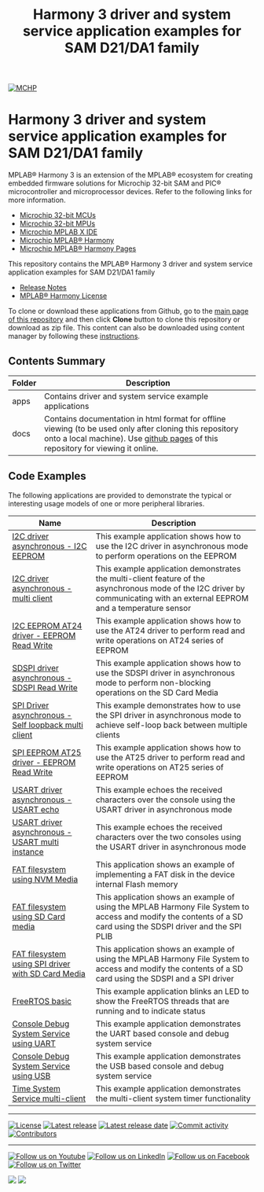 ﻿---
title: Harmony 3 driver and system service application examples for SAM D21/DA1 family
nav_order: 1
has_children: true
has_toc: false
---
[![MCHP](https://www.microchip.com/ResourcePackages/Microchip/assets/dist/images/logo.png)](https://www.microchip.com)

# Harmony 3 driver and system service application examples for SAM D21/DA1 family

MPLAB® Harmony 3 is an extension of the MPLAB® ecosystem for creating embedded firmware solutions for Microchip 32-bit SAM and PIC® microcontroller and microprocessor devices.  Refer to the following links for more information.

- [Microchip 32-bit MCUs](https://www.microchip.com/design-centers/32-bit)
- [Microchip 32-bit MPUs](https://www.microchip.com/design-centers/32-bit-mpus)
- [Microchip MPLAB X IDE](https://www.microchip.com/mplab/mplab-x-ide)
- [Microchip MPLAB® Harmony](https://www.microchip.com/mplab/mplab-harmony)
- [Microchip MPLAB® Harmony Pages](https://microchip-mplab-harmony.github.io/)

This repository contains the MPLAB® Harmony 3 driver and system service application examples for SAM D21/DA1 family

- [Release Notes](release_notes.md)
- [MPLAB® Harmony License](mplab_harmony_license.md)

To clone or download these applications from Github, go to the [main page of this repository](https://github.com/Microchip-MPLAB-Harmony/core_apps_sam_d21_da1) and then click **Clone** button to clone this repository or download as zip file.
This content can also be downloaded using content manager by following these [instructions](https://github.com/Microchip-MPLAB-Harmony/contentmanager/wiki).

## Contents Summary

| Folder     | Description                             |
| ---        | ---                                     |
| apps       | Contains driver and system service example applications |
| docs       | Contains documentation in html format for offline viewing (to be used only after cloning this repository onto a local machine). Use [github pages](https://microchip-mplab-harmony.github.io/core_apps_sam_d21_da1/) of this repository for viewing it online. |

## Code Examples

The following applications are provided to demonstrate the typical or interesting usage models of one or more peripheral libraries.

| Name | Description |
| ---- | ----------- |
| [I2C driver asynchronous - I2C EEPROM](apps/driver/i2c/async/i2c_eeprom/readme.md) | This example application shows how to use the I2C driver in asynchronous mode to perform operations on the EEPROM |
| [I2C driver asynchronous - multi client](apps/driver/i2c/async/i2c_multi_slave/readme.md) | This example application demonstrates the multi-client feature of the asynchronous mode of the I2C driver by communicating with an external EEPROM and a temperature sensor |
| [I2C EEPROM AT24 driver - EEPROM Read Write](apps/driver/i2c_eeprom/at24/at24_eeprom_read_write/readme.md) | This example application shows how to use the AT24 driver to perform read and write operations on AT24 series of EEPROM |
| [SDSPI driver asynchronous - SDSPI Read Write](apps/driver/sdspi/async/sdspi_read_write/readme.md) | This example application shows how to use the SDSPI driver in asynchronous mode to perform non-blocking operations on the SD Card Media |
| [SPI Driver asynchronous - Self loopback multi client](apps/driver/spi/async/spi_self_loopback_multi_client/readme.md) | This example demonstrates how to use the SPI driver in asynchronous mode to achieve self-loop back between multiple clients |
| [SPI EEPROM AT25 driver - EEPROM Read Write](apps/driver/spi_eeprom/at25/at25_eeprom_read_write/readme.md) | This example application shows how to use the AT25 driver to perform read and write operations on AT25 series of EEPROM |
| [USART driver asynchronous - USART echo](apps/driver/usart/async/usart_echo/readme.md) | This example echoes the received characters over the console using the USART driver in asynchronous mode |
| [USART driver asynchronous - USART multi instance](apps/driver/usart/async/usart_multi_instance/readme.md) | This example echoes the received characters over the two consoles using the USART driver in asynchronous mode |
| [FAT filesystem using NVM Media](apps/fs/nvm_fat/readme.md) | This application shows an example of implementing a FAT disk in the device internal Flash memory |
| [FAT filesystem using SD Card media](apps/fs/sdspi_fat/readme.md) | This application shows an example of using the MPLAB Harmony File System to access and modify the contents of a SD card using the SDSPI driver and the SPI PLIB |
| [FAT filesystem using SPI driver with SD Card Media](apps/fs/sdspi_fat_spi_drv/readme.md) | This application shows an example of using the MPLAB Harmony File System to access and modify the contents of a SD card using the SDSPI and a SPI driver |
| [FreeRTOS basic](apps/rtos/freertos/basic_freertos/readme.md) | This example application blinks an LED to show the FreeRTOS threads that are running and to indicate status |
| [Console Debug System Service using UART](apps/system/console_debug/sys_console_debug_uart_read_write/readme.md) | This example application demonstrates the UART based console and debug system service |
| [Console Debug System Service using USB](apps/system/console_debug/sys_console_debug_usb_read_write/readme.md) | This example application demonstrates the USB based console and debug system service |
| [Time System Service multi-client](apps/system/time/sys_time_multiclient/readme.md) | This example application demonstrates the multi-client system timer functionality |

____

[![License](https://img.shields.io/badge/license-Harmony%20license-orange.svg)](https://github.com/Microchip-MPLAB-Harmony/core_apps_sam_d21_da1/blob/master/mplab_harmony_license.md)
[![Latest release](https://img.shields.io/github/release/Microchip-MPLAB-Harmony/core_apps_sam_d21_da1.svg)](https://github.com/Microchip-MPLAB-Harmony/core_apps_sam_d21_da1/releases/latest)
[![Latest release date](https://img.shields.io/github/release-date/Microchip-MPLAB-Harmony/core_apps_sam_d21_da1.svg)](https://github.com/Microchip-MPLAB-Harmony/core_apps_sam_d21_da1/releases/latest)
[![Commit activity](https://img.shields.io/github/commit-activity/y/Microchip-MPLAB-Harmony/core_apps_sam_d21_da1.svg)](https://github.com/Microchip-MPLAB-Harmony/core_apps_sam_d21_da1/graphs/commit-activity)
[![Contributors](https://img.shields.io/github/contributors-anon/Microchip-MPLAB-Harmony/core_apps_sam_d21_da1.svg)]()

____

[![Follow us on Youtube](https://img.shields.io/badge/Youtube-Follow%20us%20on%20Youtube-red.svg)](https://www.youtube.com/user/MicrochipTechnology)
[![Follow us on LinkedIn](https://img.shields.io/badge/LinkedIn-Follow%20us%20on%20LinkedIn-blue.svg)](https://www.linkedin.com/company/microchip-technology)
[![Follow us on Facebook](https://img.shields.io/badge/Facebook-Follow%20us%20on%20Facebook-blue.svg)](https://www.facebook.com/microchiptechnology/)
[![Follow us on Twitter](https://img.shields.io/twitter/follow/MicrochipTech.svg?style=social)](https://twitter.com/MicrochipTech)

[![](https://img.shields.io/github/stars/Microchip-MPLAB-Harmony/core_apps_sam_d21_da1.svg?style=social)]()
[![](https://img.shields.io/github/watchers/Microchip-MPLAB-Harmony/core_apps_sam_d21_da1.svg?style=social)]()
